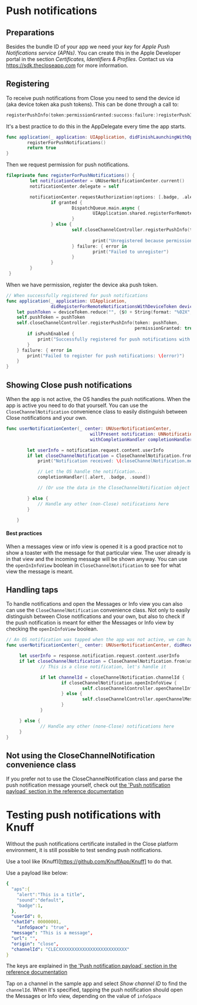# Push notifications

## Preparations

Besides the bundle ID of your app we need your *key* for *Apple Push Notifications service (APNs)*. You can create this in the Apple Developer portal in the section *Certificates, Identifiers & Profiles*. Contact us via https://sdk.thecloseapp.com for more information.

## Registering

To receive push notifications from Close you need to send the device id (aka device token aka push tokens). This can be done through a call to:

```swift
registerPushInfo(token:permissionGranted:success:failure:)registerPushInfo(token:permissionGranted:success:failure:)
```

It's a best practice to do this in the AppDelegate every time the app starts.

```swift
func application(_ application: UIApplication, didFinishLaunchingWithOptions launchOptions: [UIApplication.LaunchOptionsKey: Any]?) -> Bool {
		registerForPushNotifications()
		return true
}
```

Then we request permission for push notifications.

```swift
fileprivate func registerForPushNotifications() {
		 let notificationCenter = UNUserNotificationCenter.current()
		 notificationCenter.delegate = self

		 notificationCenter.requestAuthorization(options: [.badge, .alert, .sound]) { granted, error in
				 if granted {
						 DispatchQueue.main.async {
								 UIApplication.shared.registerForRemoteNotifications() // this will call didRegisterForRemoteNotificationsWithDeviceToken when successful			
						 }
				 } else {
						 self.closeChannelController.registerPushInfo(token: nil,
																													permissionGranted: false) { isPushEnabled in
								 print("Unregistered because permission not granted")
						 } failure: { error in
								 print("Failed to unregister")
						 }
				 }
		 }
 }
```

When we have permission, register the device aka push token.

```swift
// When successfully registered for push notifications
func application(_ application: UIApplication,
                 didRegisterForRemoteNotificationsWithDeviceToken deviceToken: Data) {
    let pushToken = deviceToken.reduce("", {$0 + String(format: "%02X", $1)})
    self.pushToken = pushToken
    self.closeChannelController.registerPushInfo(token: pushToken,
                                                 permissionGranted: true) { isPushEnabled in
        if isPushEnabled {
            print("Successfully registered for push notifications with token  \(pushToken)")
        }
    } failure: { error in
        print("Failed to register for push notifications: \(error)")
    }
}
```

## Showing Close push notifications

When the app is not active, the OS handles the push notifications. When the app is active you need to do that yourself. You can use the ```CloseChannelNotification``` convenience class to easily distinguish between Close notifications and your own.

```swift
func userNotificationCenter(_ center: UNUserNotificationCenter,
                                willPresent notification: UNNotification,
                                withCompletionHandler completionHandler: @escaping (UNNotificationPresentationOptions) -> Void) {

        let userInfo = notification.request.content.userInfo
        if let closeChannelNotification = CloseChannelNotification.from(userInfo: userInfo) {
            print("Notification received: \(closeChannelNotification.message ?? "")")

            // Let the OS handle the notification...
            completionHandler([.alert, .badge, .sound])

            // (Or use the data in the CloseChannelNotification object to do display your own)

        } else {
            // Handle any other (non-Close) notifications here
        }

    }
```

#### Best practices
When a messages view or info view is opened it is a good practice not to show a toaster with the message for that particular view. The user already is in that view and the incoming message will be shown anyway. You can use the `openInInfoView` boolean in `CloseChannelNotification` to see for what view the message is meant.

## Handling taps

To handle notifications and open the Messages or Info view you can also can use the ```CloseChannelNotification``` convenience class. Not only to easily distinguish between Close notifications and your own, but also to check if the push notification is meant for either the Messages or Info view by checking the `openInInfoView` boolean.

```swift
// An OS notification was tapped when the app was not active, we can handle it here
func userNotificationCenter(_ center: UNUserNotificationCenter, didReceive response: UNNotificationResponse, withCompletionHandler completionHandler: @escaping () -> Void) {

	 let userInfo = response.notification.request.content.userInfo
	 if let closeChannelNotification = CloseChannelNotification.from(userInfo: userInfo) {
			 // This is a close notification, let's handle it

			 if let channelId = closeChannelNotification.channelId {
					 if closeChannelNotification.openInInfoView {
							 self.closeChannelController.openChannelInfoView(channelId: channelId, window: nil)
					 } else {
							 self.closeChannelController.openChannelMessagesView(channelId: channelId, window: nil)
					 }
			 }

	 } else {
			 // Handle any other (none-Close) notifications here
	 }
}
```

## Not using the CloseChannelNotification convenience class

If you prefer not to use the CloseChannelNotification class and parse the push notification message yourself, check out [the 'Push notification payload` section in the reference documentation](./SDK%20Reference%20Documentation/classes/CloseChannelController.md)

# Testing push notifications with Knuff

Without the push notifications certificate installed in the Close platform environment, it is still possible to test sending push notifications.

Use a tool like (Knuff)[https://github.com/KnuffApp/Knuff] to do that.

Use a payload like below:

```yml
{
  "aps":{
    "alert":"This is a title",
    "sound":"default",
    "badge":1,
  },
  "userId": 0,
  "chatId": 00000001,
    "infoSpace": "true",
  "message": "This is a message",
  "url": "",
  "origin": "close",
  "channelId": "CLECXXXXXXXXXXXXXXXXXXXXXXXXXX"
}
```

The keys are explained in [the 'Push notification payload` section in the reference documentation](./SDK%20Reference%20Documentation/classes/CloseChannelController.md)

Tap on a channel in the sample app and select *Show channel ID* to find the `channelId`. When it's specified, tapping the push notification should open the Messages or Info view, depending on the value of `infoSpace`
